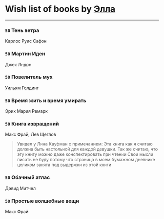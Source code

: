 # Wish list of books by [Элла](https://www.facebook.com/app_scoped_user_id/1002037069862545/)
---

### `50` Тень ветра
Карлос Руис Сафон

### `50` Мартин Иден
Джек Лндон

### `50` Повелитель мух
Уильям Голдинг

### `50` Время жить и время умирать
Эрих Мария Ремарк

### `50` Книга извращений
Макс Фрай, Лев Щеглов
> Увидел у Лина Кауфман с примечанием: Эта книга как я считаю должна быть настольной для каждой девушки.
> Так же считаю, что эту книгу можно даже конспектировать при чтении 
> Свои мысли писать не буду потому что страница в моем бумажном дневнике целиком занята под 
> выдержки из этой книги

### `50` Обачный атлас
Дэвид Митчел

### `50` Простые волшебные вещи
Макс Фрай

